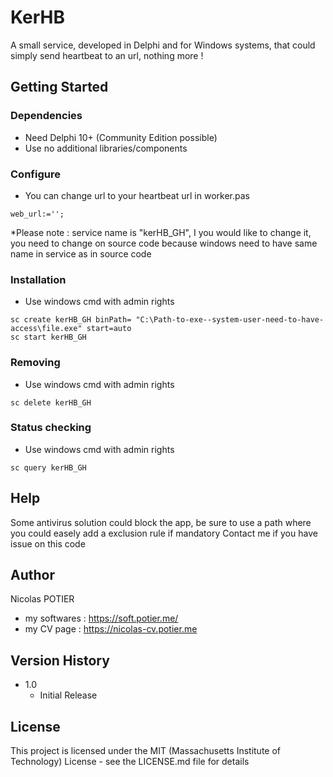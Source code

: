 # KerHB

A small service, developed in Delphi and for Windows systems, that could simply send heartbeat to an url, nothing more !

## Getting Started

### Dependencies

* Need Delphi 10+ (Community Edition possible)
* Use no additional libraries/components

### Configure

* You can change url to your heartbeat url in worker.pas
``` 
web_url:='';
```
*Please note : service name is "kerHB_GH", I you would like to change it, you need to change on source code because windows need to have same name in service as in source code

### Installation

* Use windows cmd with admin rights
```
sc create kerHB_GH binPath= "C:\Path-to-exe--system-user-need-to-have-access\file.exe" start=auto
sc start kerHB_GH
```

### Removing

* Use windows cmd with admin rights
```
sc delete kerHB_GH
```

### Status checking

* Use windows cmd with admin rights
```
sc query kerHB_GH
```

## Help

Some antivirus solution could block the app, be sure to use a path where you could easely add a exclusion rule if mandatory
Contact me if you have issue on this code

## Author

Nicolas POTIER

* my softwares : https://soft.potier.me/
* my CV page : https://nicolas-cv.potier.me

## Version History

* 1.0
    * Initial Release

## License

This project is licensed under the MIT (Massachusetts Institute of Technology) License - see the LICENSE.md file for details
